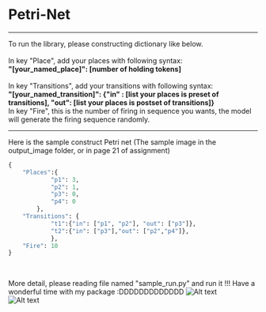 # Petri-Net
*******************************************************************************************************************************************************************************************************
To run the library, please constructing dictionary like below.												<br>					      
In key "Place", add your places with following syntax:<br> <b>"[your_named_place]": [number of holding tokens]</b> <br>												      
In key "Transitions", add your transitions with following syntax: <br> <b>"[your_named_transition]": {"in" : [list your places is preset of transitions], "out": [list your places is postset of transitions]} </b><br>
In key "Fire", this is the number of firing in sequence you wants, the model will generate the firing sequence randomly.									      <br>
*******************************************************************************************************************************************************************************************************
Here is the sample construct Petri net (The sample image in the output_image folder, or in page 21 of assignment)
<br>
```Python
{
  	"Places":{	
			"p1": 3, 
			"p2": 1, 
			"p3": 0, 
			"p4": 0  
		},
	"Transitions": { 
			"t1":{"in": ["p1", "p2"], "out": ["p3"]},
			"t2":{"in": ["p3"],"out": ["p2","p4"]},  
			}, 
	"Fire": 10
}
```
<br>

More detail, please reading file named "sample_run.py" and run it !!!
Have a wonderful time with my package :DDDDDDDDDDDDD
![Alt text](https://github.com/ledong0110/Petri-Net-HCMUT/blob/main/output_image/sample_petri_net.png?raw=true "Output")	
![Alt text](https://github.com/ledong0110/Petri-Net-HCMUT/blob/main/output_image/sample_output.png?raw=true "Output")
